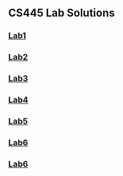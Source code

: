 ## CS445 Lab Solutions
###  [Lab1](https://github.com/amayah2021/CS445-labs/blob/main/Lab1/Lab1%20.pdf)
###  [Lab2](https://github.com/amayah2021/CS445-labs/blob/main/Lab2/Lab2.pdf)
###  [Lab3](https://github.com/amayah2021/CS445-labs/tree/main/Lab3)
###  [Lab4](https://github.com/amayah2021/CS445-labs/tree/main/Lab4)
###  [Lab5](https://github.com/amayah2021/CS445-labs/tree/main/Lab5)
###  [Lab6](https://github.com/amayah2021/CS445-labs/tree/main/Lab6)
###  [Lab6](https://github.com/amayah2021/CS445-labs/tree/main/Lab7)